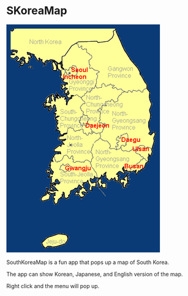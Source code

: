 SKoreaMap
=============

<img src="screenshot-en.png" />

SouthKoreaMap is a fun app that pops up a map of South Korea.  

The app can show Korean, Japanese, and English version of the map.  

Right click and the menu will pop up.
